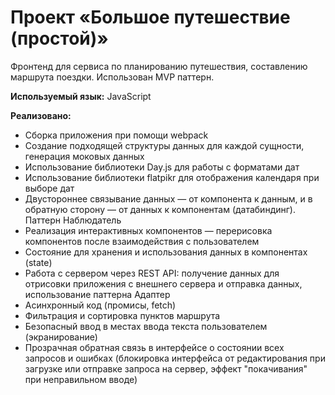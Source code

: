 # Проект «Большое путешествие (простой)»
Фронтенд для сервиса по планированию путешествия, составлению маршрута поездки. Использован MVP паттерн.

**Используемый язык:** JavaScript

**Реализовано:**
- Сборка приложения при помощи webpack
- Создание подходящей структуры данных для каждой сущности, генерация моковых данных
- Использование библиотеки Day.js для работы с форматами дат
- Использование библиотеки flatpikr для отображения календаря при выборе дат
- Двустороннее связывание данных — от компонента к данным, и в обратную сторону — от данных к компонентам (датабиндинг). Паттерн Наблюдатель
- Реализация интерактивных компонентов — перерисовка компонентов после взаимодействия с пользователем
- Состояние для хранения и использования данных в компонентах (state)
- Работа с сервером через REST API: получение данных для отрисовки приложения с внешнего сервера и отправка данных, использование паттерна Адаптер
- Асинхронный код (промисы, fetch)
- Фильтрация и сортировка пунктов маршрута
- Безопасный ввод в местах ввода текста пользователем (экранирование)
- Прозрачная обратная связь в интерфейсе о состоянии всех запросов и ошибках (блокировка интерфейса от редактирования при загрузке или отправке запроса на сервер, эффект "покачивания" при неправильном вводе)
